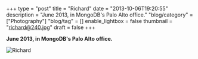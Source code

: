 +++
type = "post"
title = "Richard"
date = "2013-10-06T19:20:55"
description = "June 2013, in MongoDB's Palo Alto office."
"blog/category" = ["Photography"]
"blog/tag" = []
enable_lightbox = false
thumbnail = "richard@240.jpg"
draft = false
+++

<p><strong>June 2013, in MongoDB's Palo Alto office.</strong></p>
<p><img style="display:block; margin-left:auto; margin-right:auto;" src="richard.jpg" alt="Richard" title="Richard" /></p>
    